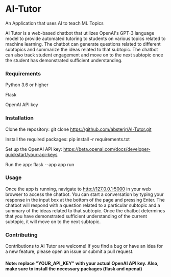 # AI-Tutor
An Application that uses AI to teach ML Topics

AI Tutor is a web-based chatbot that utilizes OpenAI's GPT-3 language model to provide automated tutoring to students on various topics related to machine learning. The chatbot can generate questions related to different subtopics and summarize the ideas related to that subtopic. The chatbot can also track student engagement and move on to the next subtopic once the student has demonstrated sufficient understanding.

### Requirements

Python 3.6 or higher

Flask

OpenAI API key


### Installation
Clone the repository: git clone https://github.com/absterjr/AI-Tutor.git

Install the required packages: pip install -r requirements.txt

Set up the OpenAI API key: https://beta.openai.com/docs/developer-quickstart/your-api-keys

Run the app: flask --app app run

### Usage

Once the app is running, navigate to http://127.0.0.1:5000 in your web browser to access the chatbot. You can start a conversation by typing your response in the input box at the bottom of the page and pressing Enter. The chatbot will respond with a question related to a particular subtopic and a summary of the ideas related to that subtopic. Once the chatbot determines that you have demonstrated sufficient understanding of the current subtopic, it will move on to the next subtopic.

### Contributing

Contributions to AI Tutor are welcome! If you find a bug or have an idea for a new feature, please open an issue or submit a pull request. 


#### Note: replace "YOUR_API_KEY" with your actual OpenAI API key. Also, make sure to install the necessary packages (flask and openai)
